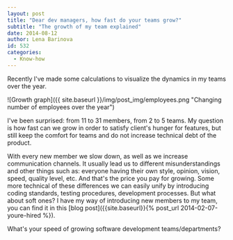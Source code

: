 ```yaml
---
layout: post
title: "Dear dev managers, how fast do your teams grow?"
subtitle: "The growth of my team explained"
date: 2014-08-12
author: Lena Barinova
id: 532
categories:
  - Know-how
---
```


Recently I've made some calculations to visualize the dynamics in my teams over the year.

![Growth graph]({{ site.baseurl }}/img/post_img/employees.png "Changing number of employees over the year")

I've been surprised: from 11 to 31 members, from 2 to 5 teams. My question is how fast can we grow in order to satisfy client's hunger for features, but still keep the comfort for teams and do not increase technical debt of the product.

With every new member we slow down, as well as we increase communication channels. It usually lead us to different misunderstandings and other things such as: everyone having their own style, opinion, vision, speed, quality level, etc. And that's the price you pay for growing. Some more technical of these differences we can easily unify by introducing coding standards, testing procedures, development processes. But what about soft ones? I have my way of introducing new members to my team, you can find it in this [blog post]({{site.baseurl}}{% post_url 2014-02-07-youre-hired %}).

What's your speed of growing software development teams/departments?